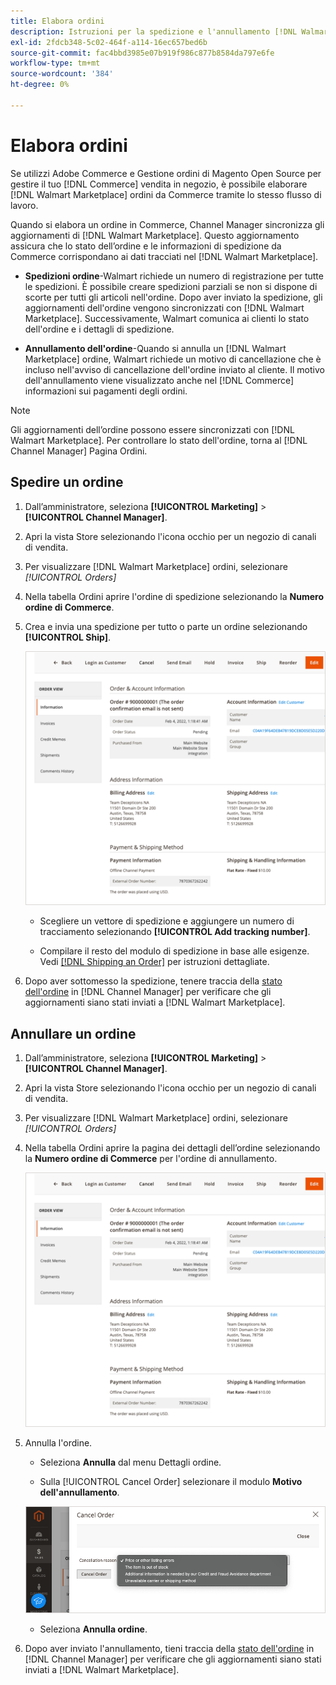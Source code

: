 ```yaml
---
title: Elabora ordini
description: Istruzioni per la spedizione e l'annullamento [!DNL Walmart Marketplace] ordini da Adobe Commerce e Magenti Open Source.
exl-id: 2fdcb348-5c02-464f-a114-16ec657bed6b
source-git-commit: fac4bbd3985e07b919f986c877b8584da797e6fe
workflow-type: tm+mt
source-wordcount: '384'
ht-degree: 0%

---
```


# Elabora ordini

Se utilizzi Adobe Commerce e Gestione ordini di Magento Open Source per gestire il tuo [!DNL Commerce] vendita in negozio, è possibile elaborare [!DNL Walmart Marketplace] ordini da Commerce tramite lo stesso flusso di lavoro.

Quando si elabora un ordine in Commerce, Channel Manager sincronizza gli aggiornamenti di [!DNL Walmart Marketplace]. Questo aggiornamento assicura che lo stato dell’ordine e le informazioni di spedizione da Commerce corrispondano ai dati tracciati nel [!DNL Walmart Marketplace].

* **Spedizioni ordine**-Walmart richiede un numero di registrazione per tutte le spedizioni. È possibile creare spedizioni parziali se non si dispone di scorte per tutti gli articoli nell&#39;ordine. Dopo aver inviato la spedizione, gli aggiornamenti dell&#39;ordine vengono sincronizzati con [!DNL Walmart Marketplace]. Successivamente, Walmart comunica ai clienti lo stato dell&#39;ordine e i dettagli di spedizione.

* **Annullamento dell&#39;ordine**-Quando si annulla un [!DNL Walmart Marketplace] ordine, Walmart richiede un motivo di cancellazione che è incluso nell&#39;avviso di cancellazione dell&#39;ordine inviato al cliente. Il motivo dell&#39;annullamento viene visualizzato anche nel [!DNL Commerce] informazioni sui pagamenti degli ordini.

>[!NOTE]
>
> Gli aggiornamenti dell’ordine possono essere sincronizzati con [!DNL Walmart Marketplace]. Per controllare lo stato dell&#39;ordine, torna al [!DNL Channel Manager] Pagina Ordini.

## Spedire un ordine

1. Dall’amministratore, seleziona **[!UICONTROL Marketing]** > **[!UICONTROL Channel Manager]**.

1. Apri la vista Store selezionando l&#39;icona occhio per un negozio di canali di vendita.

1. Per visualizzare [!DNL Walmart Marketplace] ordini, selezionare *[!UICONTROL *Orders]**

1. Nella tabella Ordini aprire l&#39;ordine di spedizione selezionando la **Numero ordine di Commerce**.

1. Crea e invia una spedizione per tutto o parte un ordine selezionando **[!UICONTROL Ship]**.

   ![Visualizzazione dettagli ordine di Commerce per un ordine Marketplace Walmart](assets/order-detail-with-external-order-id.png)

   * Scegliere un vettore di spedizione e aggiungere un numero di tracciamento selezionando **[!UICONTROL Add tracking number]**.

   * Compilare il resto del modulo di spedizione in base alle esigenze. Vedi [[!DNL Shipping an Order]](https://docs.magento.com/user-guide/sales/order-ship.html) per istruzioni dettagliate.

1. Dopo aver sottomesso la spedizione, tenere traccia della [stato dell&#39;ordine](manage-orders.md#about-order-status) in [!DNL Channel Manager] per verificare che gli aggiornamenti siano stati inviati a [!DNL Walmart Marketplace].

## Annullare un ordine

1. Dall’amministratore, seleziona **[!UICONTROL Marketing]** > **[!UICONTROL Channel Manager]**.

1. Apri la vista Store selezionando l&#39;icona occhio per un negozio di canali di vendita.

1. Per visualizzare [!DNL Walmart Marketplace] ordini, selezionare *[!UICONTROL *Orders]**

1. Nella tabella Ordini aprire la pagina dei dettagli dell’ordine selezionando la **Numero ordine di Commerce** per l&#39;ordine di annullamento.

   ![Visualizzazione dettagli ordine di Commerce per un ordine Marketplace Walmart](assets/order-detail-with-external-order-id.png)

1. Annulla l&#39;ordine.

   * Seleziona **Annulla** dal menu Dettagli ordine.

   * Sulla [!UICONTROL Cancel Order] selezionare il modulo **Motivo dell&#39;annullamento**.

   ![Visualizzazione dettagli ordine di Commerce per un ordine Marketplace Walmart](assets/cancel-order-reason-selector.png)

   * Seleziona **Annulla ordine**.


1. Dopo aver inviato l&#39;annullamento, tieni traccia della [stato dell&#39;ordine](manage-orders.md#about-order-status) in [!DNL Channel Manager] per verificare che gli aggiornamenti siano stati inviati a [!DNL Walmart Marketplace].
